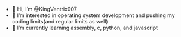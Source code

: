 - 👋 Hi, I’m @KingVentrix007
- 👀 I’m interested in operating system development and pushing my coding limits(and regular limits as well)
- 🌱 I’m currently learning assembly, c, python, and javascript

<!---
KingVentrix007/KingVentrix007 is a ✨ special ✨ repository because its `README.md` (this file) appears on your GitHub profile.
You can click the Preview link to take a look at your changes.
--->
